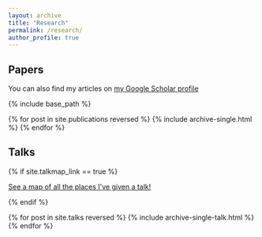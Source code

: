 ```yaml
---
layout: archive
title: "Research"
permalink: /research/
author_profile: true
---
```


## Papers

You can also find my articles on [my Google Scholar profile](https://scholar.google.com/citations?user=_KSmKigAAAAJ&hl=en)


{% include base_path %}

{% for post in site.publications reversed %}
  {% include archive-single.html %}
{% endfor %}

## Talks 
{% if site.talkmap_link == true %}

<p style="text-decoration:underline;"><a href="/talkmap.html">See a map of all the places I've given a talk!</a></p>

{% endif %}

{% for post in site.talks reversed %}
  {% include archive-single-talk.html %}
{% endfor %}




